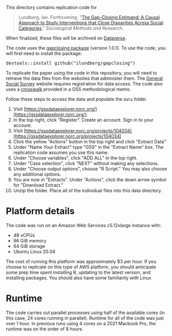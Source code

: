 This directory contains replication code for
>Lundberg, Ian. Forthcoming. "[The Gap-Closing Estimand: A Causal Approach to Study Interventions that Close Disparities Across Social Categories](https://doi.org/10.31235/osf.io/gx4y3)." _Sociological Methods and Research_.

When finalized, these files will be archived on [Dataverse](https://dataverse.harvard.edu/dataverse/ilundberg).

The code uses the [gapclosing package](https://ilundberg.github.io/gapclosing/) (version 1.0.1). To use the code, you will first need to install the package: <pre>devtools::install_github("ilundberg/gapclosing")</pre>

To replicate the paper using the code in this repository, you will need to retrieve the data files from the websites that administer them. The [General Social Survey](https://gss.norc.org/) website requires registration for data access. The code also uses a [crosswalk](https://osf.io/xb2yz/) provided in a GSS methodological memo.

Follow these steps to access the data and populate the `data` folder.
1. Visit [https://gssdataexplorer.norc.org/](https://gssdataexplorer.norc.org/).
2. In the top right, click "Register". Create an account. Sign in to your account.
3. Visit [https://gssdataexplorer.norc.org/projects/104034](https://gssdataexplorer.norc.org/projects/104034)
4. Click the yellow "Actions" button in the top right and click "Extract Data"
5. Under "Name Your Extract" type "GSS" in the "Extract Name" box. The replication code assumes you use this name.
6. Under "Choose variables", click "ADD ALL" in the top right.
7. Under "Case selection", click "NEXT" without making any selections.
8. Under "Choose output options", choose "R Script." You may also choose any additional options.
9. You are now in "Extracts". Under "Actions", click the down arrow symbol for "Download Extract."
10. Unzip the folder. Place all of the individual files into this data directory. 

# Platform details

The code was run on an Amazon Web Services c5.12xlarge instance with:
* 48 vCPUs
* 96 GiB memory
* 64 GiB storage
* Ubuntu Linux 20.04

The cost of running this platform was approximately \$3 per hour. If you choose to replicate on this type of AWS platform, you should anticipate some prep time spent installing R, updating to the latest version, and installing packages. You should also have some familiarity with Linux

# Runtime

The code carries out parallel processes using half of the available cores (in this case, 24 cores running in parallel). Runtime for all of the code was just over 1 hour. In previous runs using 4 cores on a 2021 Macbook Pro, the runtime was on the order of 8 hours.
